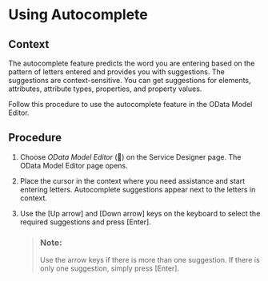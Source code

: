 <!-- loio25858a4ecb1c4049804738f0d63105db -->

<link rel="stylesheet" type="text/css" href="../css/sap-icons.css"/>

# Using Autocomplete



## Context

The autocomplete feature predicts the word you are entering based on the pattern of letters entered and provides you with suggestions. The suggestions are context-sensitive. You can get suggestions for elements, attributes, attribute types, properties, and property values.

Follow this procedure to use the autocomplete feature in the OData Model Editor.



## Procedure

1.  Choose *OData Model Editor* \(<span class="SAP-icons-V5"></span>\) on the Service Designer page. The OData Model Editor page opens.

2.  Place the cursor in the context where you need assistance and start entering letters. Autocomplete suggestions appear next to the letters in context.

3.  Use the [Up arrow\] and [Down arrow\] keys on the keyboard to select the required suggestions and press [Enter\].

    > ### Note:  
    > Use the arrow keys if there is more than one suggestion. If there is only one suggestion, simply press [Enter\].



